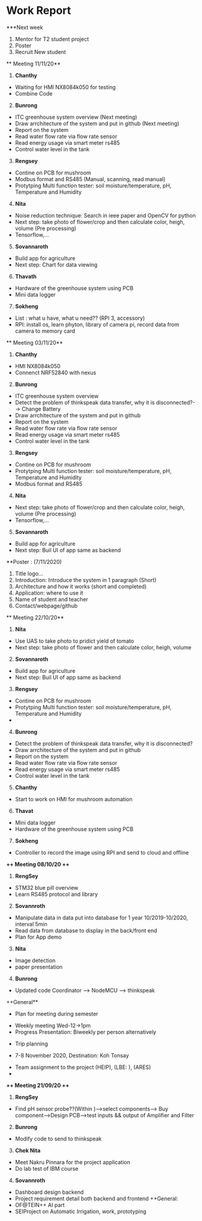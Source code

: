 # Work Report
***Next week

1. Mentor for T2 student project
2. Poster 
3. Recruit New student

** Meeting 11/11/20**
1. **Chanthy**
- Waiting for HMI NX8084k050 for testing
- Combine Code

2. **Bunrong**
- ITC greenhouse system overview (Next meeting)
- Draw arrchitecture of the system and put in github (Next meeting)
- Report on the system
- Read water flow rate via flow rate sensor
- Read energy usage via smart meter rs485
- Control water level in the tank

3. **Rengsey**
- Contine on PCB for mushroom
- Modbus format and RS485 (Manual, scanning, read manual)
- Protytping Multi function tester: soil moisture/temperature, pH, Temperature and Humidity

4. **Nita**
- Noise reduction technique: Search in ieee paper and OpenCV for python
- Next step: take photo of flower/crop and then calculate color, heigh, volume (Pre processing)
- Tensorflow,...


5. **Sovannaroth**
- Build app for agriculture
- Next step: Chart for data viewing 

6. **Thavath**
- Hardware of the greenhouse system using PCB
- Mini data logger 

7. **Sokheng**
- List : what u have, what u need?? (RPI 3, accessory)
- RPI: install os, learn phyton, library of camera pi, record data from camera to memory card


** Meeting 03/11/20**
1. **Chanthy**
- HMI NX8084k050
- Connenct NRF52840 with nexus

2. **Bunrong**
- ITC greenhouse system overview
- Detect the problem of thinkspeak data transfer, why it is disconnected?--> Change Battery
- Draw arrchitecture of the system and put in github
- Report on the system
- Read water flow rate via flow rate sensor
- Read energy usage via smart meter rs485
- Control water level in the tank

3. **Rengsey**
- Contine on PCB for mushroom
- Protytping Multi function tester: soil moisture/temperature, pH, Temperature and Humidity
- Modbus format and RS485

4. **Nita**
- Next step: take photo of flower/crop and then calculate color, heigh, volume (Pre processing)
- Tensorflow,...

5. **Sovannaroth**
- Build app for agriculture
- Next step: Buil UI of app same as backend

**Poster : (7/11/2020)
1. Title logo...
2. Introduction: Introduce the system in 1 paragraph (Short)
3. Architecture and how it works (short and completed)
4. Application: where to use it
5. Name of student and teacher
6. Contact/webpage/github


** Meeting 22/10/20**
1. **Nita**
- Use UAS to take photo to pridict yield of tomato
- Next step: take photo of flower and then calculate color, heigh, volume
2. **Sovannaroth**
- Build app for agriculture
- Next step: Buil UI of app same as backend
3. **Rengsey**
- Contine on PCB for mushroom
- Protytping Multi function tester: soil moisture/temperature, pH, Temperature and Humidity
- 
4. **Bunrong**
- Detect the problem of thinkspeak data transfer, why it is disconnected?
- Draw arrchitecture of the system and put in github
- Report on the system
- Read water flow rate via flow rate sensor
- Read energy usage via smart meter rs485
- Control water level in the tank

5. **Chanthy**
- Start to work on HMI for mushroom automation
6. **Thavat**
- Mini data logger 
- Hardware of the greenhouse system using PCB
7. **Sokheng**
- Controller to record the image using RPI and send to cloud and offline

**++ Meeting 08/10/20 ++**
1. **RengSey**
- STM32 blue pill overview
- Learn RS485 protocol and library

2. **Sovannroth**
- Manipulate data in data put into database for 1 year 10/2019-10/2020, interval 5min
- Read data from database to display in the back/front end
- Plan for App demo
3. **Nita**
- Image detection
- paper presentation
4. **Bunrong**
- Updated code Coordinator --> NodeMCU --> thinkspeak  

++General**
- Plan for meeting during semester
 + Weekly meeting Wed-12->1pm
 + Progress Presentation: Biweekly per person alternatively
- Trip planning
 + 7-8 November 2020, Destination: Koh Tonsay
- Team assignment to the project (HEIP), (LBE: ), (ARES)
- 



**++ Meeting 21/09/20 ++**
1. **RengSey**
- Find pH sensor probe??(Within )-->select components--> Buy component-->Design PCB-->test inputs && output of Amplifier and Filter
2. **Bunrong**
- Modify code to send to thinkspeak
3. **Chek Nita**
- Meet Nakru Pinnara for the project application 
- Do lab test of IBM course
4. **Sovannroth**
- Dashboard design backend
- Project requirement detail both backend and frontend
++General:
- OF@TEIN++ AI part
- SEIProject on Automatic Irrigation, work, prototyping
